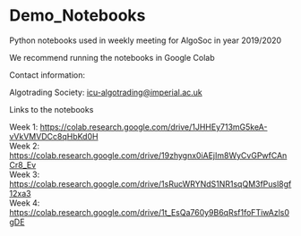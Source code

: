 # Demo_Notebooks
Python notebooks used in weekly meeting for AlgoSoc in year 2019/2020

We recommend running the notebooks in Google Colab

Contact information:

Algotrading Society: icu-algotrading@imperial.ac.uk  

Links to the notebooks

Week 1: https://colab.research.google.com/drive/1JHHEy713mG5keA-vVkVMVDCc8qHbKd0H     
Week 2: https://colab.research.google.com/drive/19zhygnx0iAEjIm8WyCvGPwfCAnCr8_Ev     
Week 3: https://colab.research.google.com/drive/1sRucWRYNdS1NR1sqQM3fPusl8gf12xa3   
Week 4: https://colab.research.google.com/drive/1t_EsQa760y9B6qRsf1foFTiwAzls0gDE   
